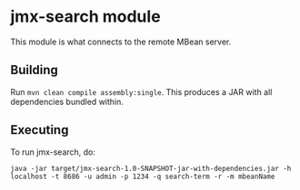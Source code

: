 # jmx-search module

This module is what connects to the remote MBean server.

## Building

Run `mvn clean compile assembly:single`. This produces a JAR with all dependencies bundled within. 

## Executing

To run jmx-search, do:

	java -jar target/jmx-search-1.0-SNAPSHOT-jar-with-dependencies.jar -h localhost -t 8686 -u admin -p 1234 -q search-term -r -m mbeanName
